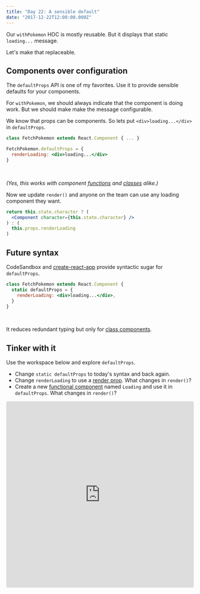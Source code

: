 ```yaml
---
title: "Day 22: A sensible default"
date: "2017-12-22T12:00:00.000Z"
---
```


<div class="measure">

Our `withPokemon` HOC is mostly reusable. But it displays that static
`loading...` message.

Let's make that replaceable.

## Components over configuration

The `defaultProps` API is one of my favorites. Use it to provide sensible
defaults for your components.

For `withPokemon`, we should always indicate that the component is doing work.
But we should make make the message configurable.

We know that props can be components. So lets put `<div>loading...</div>` in
`defaultProps`.

<div class="short-code">

```jsx
class FetchPokemon extends React.Component { ... }

FetchPokemon.defaultProps = {
  renderLoading: <div>loading...</div>
}
```

<br />

_(Yes, this works with component [functions](/2017/3) and [classes](/2017/5)
alike.)_

Now we update `render()` and anyone on the team can use any loading component
they want.

<div class="short-code">

```jsx
return this.state.character ? (
  <Component character={this.state.character} />
) : (
  this.props.renderLoading
)
```

</div>

</div>

## Future syntax

CodeSandbox and
[create-react-app](https://github.com/facebookincubator/create-react-app)
provide syntactic sugar for `defaultProps`.

```jsx
class FetchPokemon extends React.Component {
  static defaultProps = {
    renderLoading: <div>loading...</div>,
  }
}
```

<br />

It reduces redundant typing but only for [class components](/2017/5).

## Tinker with it

Use the workspace below and explore `defaultProps`.

* Change `static defaultProps` to today's syntax and back again.
* Change `renderLoading` to use a [render prop](/2017/18). What changes in
  `render()`?
* Create a new [functional component](/2017/3) named `Loading` and use it in
  `defaultProps`. What changes in `render()`?

</div>

<iframe src="https://codesandbox.io/embed/r06lvnjjvo" style="width:100%; height:500px; border:0; border-radius: 4px; overflow:hidden;" sandbox="allow-modals allow-forms allow-popups allow-scripts allow-same-origin"></iframe>

